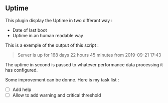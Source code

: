 ## Uptime

This plugin display the Uptime in two differant way :
* Date of last boot
* Uptime in an human readable way

This is a exemple of the output of this script :
> Server is up for 168 days 22 hours 45 minutes from 2019-09-21 17:43

The uptime in second is passed to whatever performance data processing it has configured.

Some improvement can be donne.
Here is my task list :
- [ ] Add help
- [ ] Allow to add warning and critical threshold

